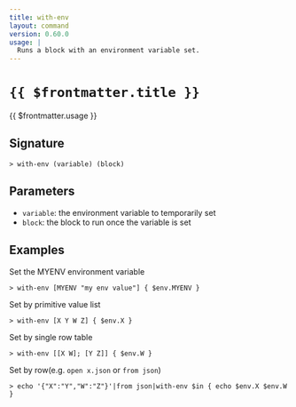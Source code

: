 ```yaml
---
title: with-env
layout: command
version: 0.60.0
usage: |
  Runs a block with an environment variable set.
---
```


# `{{ $frontmatter.title }}`

<div style='white-space: pre-wrap;'>{{ $frontmatter.usage }}</div>

## Signature

`> with-env (variable) (block)`

## Parameters

- `variable`: the environment variable to temporarily set
- `block`: the block to run once the variable is set

## Examples

Set the MYENV environment variable

```shell
> with-env [MYENV "my env value"] { $env.MYENV }
```

Set by primitive value list

```shell
> with-env [X Y W Z] { $env.X }
```

Set by single row table

```shell
> with-env [[X W]; [Y Z]] { $env.W }
```

Set by row(e.g. `open x.json` or `from json`)

```shell
> echo '{"X":"Y","W":"Z"}'|from json|with-env $in { echo $env.X $env.W }
```
